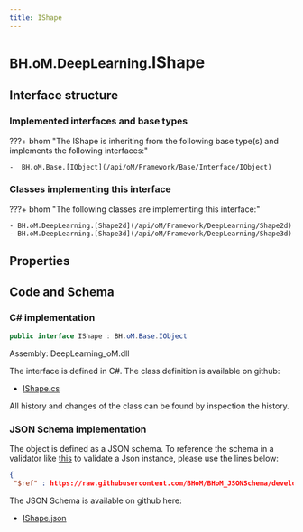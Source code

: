 ```yaml
---
title: IShape
---
```


# <small>BH.oM.DeepLearning.</small>**IShape**



## Interface structure

### Implemented interfaces and base types

???+ bhom "The IShape is inheriting from the following base type(s) and implements the following interfaces:"

    -  BH.oM.Base.[IObject](/api/oM/Framework/Base/Interface/IObject)


### Classes implementing this interface

???+ bhom "The following classes are implementing this interface:"

    - BH.oM.DeepLearning.[Shape2d](/api/oM/Framework/DeepLearning/Shape2d)
    - BH.oM.DeepLearning.[Shape3d](/api/oM/Framework/DeepLearning/Shape3d)


## Properties

## Code and Schema

### C# implementation

``` C# title="C#"
public interface IShape : BH.oM.Base.IObject
```

Assembly: DeepLearning_oM.dll

The interface is defined in C#. The class definition is available on github:

- [IShape.cs](https://github.com/BHoM/BHoM/blob/develop/DeepLearning_oM/IShape.cs)

All history and changes of the class can be found by inspection the history.
### JSON Schema implementation

The object is defined as a JSON schema. To reference the schema in a validator like [this](https://www.jsonschemavalidator.net/) to validate a Json instance, please use the lines below:

``` json title="JSON Schema"
{
 "$ref" : https://raw.githubusercontent.com/BHoM/BHoM_JSONSchema/develop/DeepLearning_oM/IShape.json}
```

The JSON Schema is available on github here:

- [IShape.json](https://github.com/BHoM/BHoM_JSONSchema/blob/develop/DeepLearning_oM/IShape.json)
